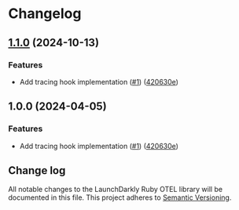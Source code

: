 # Changelog

## [1.1.0](https://github.com/laursisask/repo-27/compare/v1.0.0...1.1.0) (2024-10-13)


### Features

* Add tracing hook implementation ([#1](https://github.com/laursisask/repo-27/issues/1)) ([420630e](https://github.com/laursisask/repo-27/commit/420630e50c00cdfd17ccabd5e34b0b3744b5fe63))

## 1.0.0 (2024-04-05)


### Features

* Add tracing hook implementation ([#1](https://github.com/launchdarkly/ruby-server-sdk-otel/issues/1)) ([420630e](https://github.com/launchdarkly/ruby-server-sdk-otel/commit/420630e50c00cdfd17ccabd5e34b0b3744b5fe63))

## Change log

All notable changes to the LaunchDarkly Ruby OTEL library will be documented in this file. This project adheres to [Semantic Versioning](http://semver.org).
